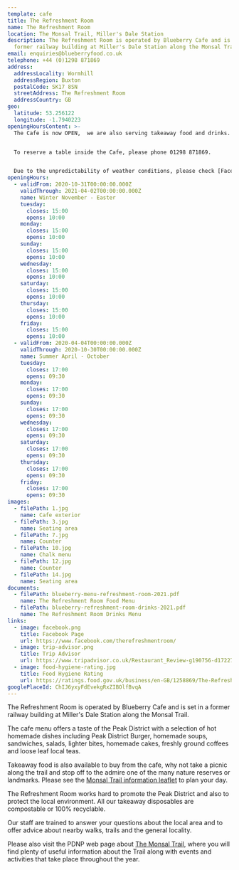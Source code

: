 ```yaml
---
template: cafe
title: The Refreshment Room
name: The Refreshment Room
location: The Monsal Trail, Miller's Dale Station
description: The Refreshment Room is operated by Blueberry Cafe and is set in a
  former railway building at Miller's Dale Station along the Monsal Trail
email: enquiries@blueberryfood.co.uk
telephone: +44 (0)1298 871869
address:
  addressLocality: Wormhill
  addressRegion: Buxton
  postalCode: SK17 8SN
  streetAddress: The Refreshment Room
  addressCountry: GB
geo:
  latitude: 53.256122
  longitude: -1.7940223
openingHoursContent: >-
  The Cafe is now OPEN,  we are also serving takeaway food and drinks.


  To reserve a table inside the Cafe, please phone 01298 871869.


  Due to the unpredictability of weather conditions, please check [Facebook](https://www.facebook.com/therefreshmentroom/) or [contact us](mailto:enquiries@blueberryfood.co.uk) for current opening times.
openingHours:
  - validFrom: 2020-10-31T00:00:00.000Z
    validThrough: 2021-04-02T00:00:00.000Z
    name: Winter November - Easter
    tuesday:
      closes: 15:00
      opens: 10:00
    monday:
      closes: 15:00
      opens: 10:00
    sunday:
      closes: 15:00
      opens: 10:00
    wednesday:
      closes: 15:00
      opens: 10:00
    saturday:
      closes: 15:00
      opens: 10:00
    thursday:
      closes: 15:00
      opens: 10:00
    friday:
      closes: 15:00
      opens: 10:00
  - validFrom: 2020-04-04T00:00:00.000Z
    validThrough: 2020-10-30T00:00:00.000Z
    name: Summer April - October
    tuesday:
      closes: 17:00
      opens: 09:30
    monday:
      closes: 17:00
      opens: 09:30
    sunday:
      closes: 17:00
      opens: 09:30
    wednesday:
      closes: 17:00
      opens: 09:30
    saturday:
      closes: 17:00
      opens: 09:30
    thursday:
      closes: 17:00
      opens: 09:30
    friday:
      closes: 17:00
      opens: 09:30
images:
  - filePath: 1.jpg
    name: Cafe exterior
  - filePath: 3.jpg
    name: Seating area
  - filePath: 7.jpg
    name: Counter
  - filePath: 10.jpg
    name: Chalk menu
  - filePath: 12.jpg
    name: Counter
  - filePath: 14.jpg
    name: Seating area
documents:
  - filePath: blueberry-menu-refreshment-room-2021.pdf
    name: The Refreshment Room Food Menu
  - filePath: blueberry-refreshment-room-drinks-2021.pdf
    name: The Refreshment Room Drinks Menu
links:
  - image: facebook.png
    title: Facebook Page
    url: https://www.facebook.com/therefreshmentroom/
  - image: trip-advisor.png
    title: Trip Advisor
    url: https://www.tripadvisor.co.uk/Restaurant_Review-g190756-d17227909-Reviews-The_Refreshment_Room-Buxton_Derbyshire_England.html
  - image: food-hygiene-rating.jpg
    title: Food Hygiene Rating
    url: https://ratings.food.gov.uk/business/en-GB/1258869/The-Refreshment-Room-Buxton
googlePlaceId: ChIJ6yxyFdEvekgRxZIBOlfBvqA
---
```


The Refreshment Room is operated by Blueberry Cafe and is set in a former railway building at Miller's Dale Station along the Monsal Trail.

The cafe menu offers a taste of the Peak District with a selection of hot homemade dishes including Peak District Burger, homemade soups, sandwiches, salads, lighter bites, homemade cakes, freshly ground coffees and loose leaf local teas.

Takeaway food is also available to buy from the cafe, why not take a picnic along the trail and stop off to the admire one of the many nature reserves or landmarks. Please see the [Monsal Trail information leaflet](https://www.peakdistrict.gov.uk/__data/assets/pdf_file/0011/125579/monsal-trail-leaflet.pdf) to plan your day.

The Refreshment Room works hard to promote the Peak District and also to protect the local environment. All our takeaway disposables are compostable or 100% recyclable.

Our staff are trained to answer your questions about the local area and to offer advice about nearby walks, trails and the general locality.

Please also visit the PDNP web page about [The Monsal Trail](https://www.peakdistrict.gov.uk/__data/assets/pdf_file/0011/125579/monsal-trail-leaflet.pdf), where you will find plenty of useful information about the Trail along with events and activities that take place throughout the year.
